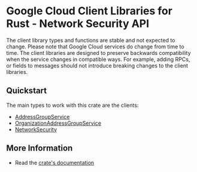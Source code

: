 # Google Cloud Client Libraries for Rust - Network Security API

<!-- Code generated by sidekick. DO NOT EDIT. -->


The client library types and functions are stable and not expected to change.
Please note that Google Cloud services do change from time to time. The client
libraries are designed to preserve backwards compatibility when the service
changes in compatible ways. For example, adding RPCs, or fields to messages
should not introduce breaking changes to the client libraries.

## Quickstart

The main types to work with this crate are the clients:

- [AddressGroupService]
- [OrganizationAddressGroupService]
- [NetworkSecurity]

## More Information

- Read the [crate's documentation](https://docs.rs/google-cloud-networksecurity-v1/latest/google-cloud-networksecurity-v1)

[AddressGroupService]: https://docs.rs/google-cloud-networksecurity-v1/latest/google_cloud_networksecurity_v1/client/struct.AddressGroupService.html
[OrganizationAddressGroupService]: https://docs.rs/google-cloud-networksecurity-v1/latest/google_cloud_networksecurity_v1/client/struct.OrganizationAddressGroupService.html
[NetworkSecurity]: https://docs.rs/google-cloud-networksecurity-v1/latest/google_cloud_networksecurity_v1/client/struct.NetworkSecurity.html

